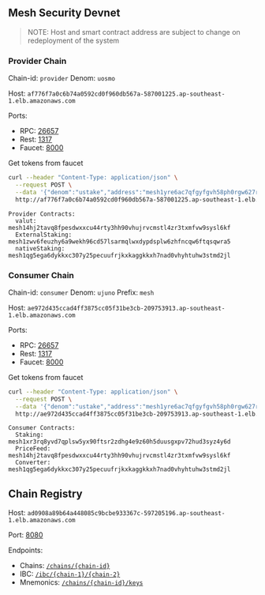 ## Mesh Security Devnet

> NOTE: Host and smart contract address are subject to change on redeployment of the system

### Provider Chain

Chain-id: `provider`
Denom: `uosmo`

Host: `af776f7a0c6b74a0592cd0f960db567a-587001225.ap-southeast-1.elb.amazonaws.com`

Ports:
* RPC: [26657](http://af776f7a0c6b74a0592cd0f960db567a-587001225.ap-southeast-1.elb.amazonaws.com:26657/status)
* Rest: [1317](http://af776f7a0c6b74a0592cd0f960db567a-587001225.ap-southeast-1.elb.amazonaws.com:1317)
* Faucet: [8000](http://af776f7a0c6b74a0592cd0f960db567a-587001225.ap-southeast-1.elb.amazonaws.com:8000)

Get tokens from faucet
```bash
curl --header "Content-Type: application/json" \
  --request POST \
  --data '{"denom":"ustake","address":"mesh1yre6ac7qfgyfgvh58ph0rgw627rhw766y430qq"}' \
  http://af776f7a0c6b74a0592cd0f960db567a-587001225.ap-southeast-1.elb.amazonaws.com:8000/credit
```

```
Provider Contracts:
  valut: mesh14hj2tavq8fpesdwxxcu44rty3hh90vhujrvcmstl4zr3txmfvw9sysl6kf
  ExternalStaking: mesh1zwv6feuzhy6a9wekh96cd57lsarmqlwxdypdsplw6zhfncqw6ftqsqwra5
  nativeStaking: mesh1qg5ega6dykkxc307y25pecuufrjkxkaggkkxh7nad0vhyhtuhw3stmd2jl
```

### Consumer Chain

Chain-id: `consumer`
Denom: `ujuno`
Prefix: `mesh`

Host: `ae972d435ccad4ff3875cc05f31be3cb-209753913.ap-southeast-1.elb.amazonaws.com`

Ports:
* RPC: [26657](http://ae972d435ccad4ff3875cc05f31be3cb-209753913.ap-southeast-1.elb.amazonaws.com:26657/status)
* Rest: [1317](http://ae972d435ccad4ff3875cc05f31be3cb-209753913.ap-southeast-1.elb.amazonaws.com:1317/status)
* Faucet: [8000](http://ae972d435ccad4ff3875cc05f31be3cb-209753913.ap-southeast-1.elb.amazonaws.com:8000/status)

Get tokens from faucet
```bash
curl --header "Content-Type: application/json" \
  --request POST \
  --data '{"denom":"ustake","address":"mesh1yre6ac7qfgyfgvh58ph0rgw627rhw766y430qq"}' \
  http://ae972d435ccad4ff3875cc05f31be3cb-209753913.ap-southeast-1.elb.amazonaws.com:8000/credit
```

```
Consumer Contracts:
  Staking: mesh1xr3rq8yvd7qplsw5yx90ftsr2zdhg4e9z60h5duusgxpv72hud3syz4y6d
  PriceFeed: mesh14hj2tavq8fpesdwxxcu44rty3hh90vhujrvcmstl4zr3txmfvw9sysl6kf
  Converter: mesh1qg5ega6dykkxc307y25pecuufrjkxkaggkkxh7nad0vhyhtuhw3stmd2jl
```

## Chain Registry

Host: `ad0908a89b64a448085c9bcbe933367c-597205196.ap-southeast-1.elb.amazonaws.com`

Port: [8080](http://ad0908a89b64a448085c9bcbe933367c-597205196.ap-southeast-1.elb.amazonaws.com:8080/chains)

Endpoints:
* Chains: [`/chains/{chain-id}`](http://ad0908a89b64a448085c9bcbe933367c-597205196.ap-southeast-1.elb.amazonaws.com:8080/chains/provider)
* IBC: [`/ibc/{chain-1}/{chain-2}`](http://ad0908a89b64a448085c9bcbe933367c-597205196.ap-southeast-1.elb.amazonaws.com:8080/ibc/provider/consumer)
* Mnemonics: [`/chains/{chain-id}/keys`](http://ad0908a89b64a448085c9bcbe933367c-597205196.ap-southeast-1.elb.amazonaws.com:8080/chains/provider/keys)

